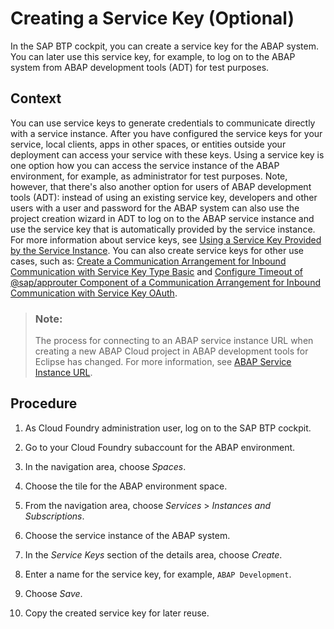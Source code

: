 <!-- loiobf701059725540098fba6b364433dc13 -->

# Creating a Service Key \(Optional\)

In the SAP BTP cockpit, you can create a service key for the ABAP system. You can later use this service key, for example, to log on to the ABAP system from ABAP development tools \(ADT\) for test purposes.



## Context

You can use service keys to generate credentials to communicate directly with a service instance. After you have configured the service keys for your service, local clients, apps in other spaces, or entities outside your deployment can access your service with these keys. Using a service key is one option how you can access the service instance of the ABAP environment, for example, as administrator for test purposes. Note, however, that there's also another option for users of ABAP development tools \(ADT\): instead of using an existing service key, developers and other users with a user and password for the ABAP system can also use the project creation wizard in ADT to log on to the ABAP service instance and use the service key that is automatically provided by the service instance. For more information about service keys, see [Using a Service Key Provided by the Service Instance](https://help.sap.com/viewer/5371047f1273405bb46725a417f95433/Cloud/en-US/b7983cfadaa840ddbb44b146fc9b2db0.html). You can also create service keys for other use cases, such as: [Create a Communication Arrangement for Inbound Communication with Service Key Type Basic](../30-development/create-a-communication-arrangement-for-inbound-communication-with-service-key-type-basic-1cc5a1d.md) and [Configure Timeout of @sap/approuter Component of a Communication Arrangement for Inbound Communication with Service Key OAuth](../30-development/configure-timeout-of-sap-approuter-component-of-a-communication-arrangement-for-inbound-c-48bcc77.md).

> ### Note:  
> The process for connecting to an ABAP service instance URL when creating a new ABAP Cloud project in ABAP development tools for Eclipse has changed. For more information, see [ABAP Service Instance URL](../30-development/abap-service-instance-url-41ec2d3.md).



<a name="loiobf701059725540098fba6b364433dc13__steps_ztx_bpm_z2b"/>

## Procedure

1.  As Cloud Foundry administration user, log on to the SAP BTP cockpit.

2.  Go to your Cloud Foundry subaccount for the ABAP environment.

3.  In the navigation area, choose *Spaces*.

4.  Choose the tile for the ABAP environment space.

5.  From the navigation area, choose *Services* \> *Instances and Subscriptions*.

6.  Choose the service instance of the ABAP system.

7.  In the *Service Keys* section of the details area, choose *Create*.

8.  Enter a name for the service key, for example, `ABAP Development`.

9.  Choose *Save*.

10. Copy the created service key for later reuse.


